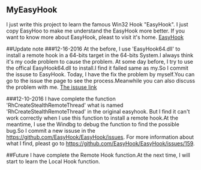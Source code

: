 ## MyEasyHook
I just write this project to learn the famous Win32 Hook "EasyHook".
I just copy EasyHoo to make me understand the EasyHook more better.
If you want to know more about EasyHook, pleast to visit it's home.
<a href="http://easyhook.github.io/" >EasyHook</a>

##Update note
###12-16-2016
At the before, I use 'EasyHook64.dll' to install a remote hook in a 64-bits target in the 64-bits System.I always think it's my code problem to cause the problem.
At some day before, I try to use the offical EasyHook64.dll to install.I find it failed same as my.So I commit the issuse to EasyHook.
Today, I have the fix the problem by myself.You can go to the issue the page to see the process.Meanwhile you can also discuss the problem with me.
<a href="https://github.com/EasyHook/EasyHook/issues/159">The issuse link</a>


###12-10-2016
I have complete the function 'RhCreateStealthRemoteThread' what is named 'RhCreateStealthRemoteThread' in the original easyhook.
But I find it can't work correctly when I use this function to install a remote hook.At the meantime, I use the Windbg to debug the function to 
find the possible bug.So I commit a new issuse in the https://github.com/EasyHook/EasyHook/issues. For more information about what I find, pleast
go to https://github.com/EasyHook/EasyHook/issues/159.

##Future
I have complete the Remote Hook function.At the next time, I will start to learn the Local Hook function.